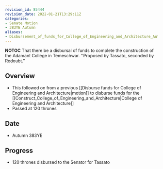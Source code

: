 ```yaml
---
revision_id: 85444
revision_date: 2022-01-21T13:29:11Z
categories:
- Senate Motion
- 383YE Autumn
aliases:
- Disbursement_of_funds_for_College_of_Engineering_and_Architecture_Autumn_383YE
---
```



__NOTOC__
That there be a disbursal of funds to complete the construction of the Adamant College in Temeschwar.
''Proposed by Tassato, seconded by Redoubt.''
## Overview
* This followed on from a previous [[Disburse funds for College of Engineering and Architecture|motion]] to disburse funds for the [[Construct_College_of_Engineering_and_Architecture|College of Engineering and Architecture]]
* Passed at 120 thrones

## Date
* Autumn 383YE

## Progress
* 120 thrones disbursed to the Senator for Tassato